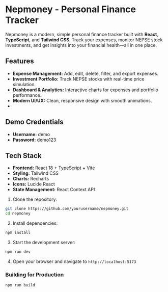 # Nepmoney - Personal Finance Tracker

Nepmoney is a modern, simple personal finance tracker built with **React**, **TypeScript**, and **Tailwind CSS**. Track your expenses, monitor NEPSE stock investments, and get insights into your financial health—all in one place.

## Features
- **Expense Management:** Add, edit, delete, filter, and export expenses.
- **Investment Portfolio:** Track NEPSE stocks with real-time price simulation.
- **Dashboard & Analytics:** Interactive charts for expenses and portfolio performance.
- **Modern UI/UX:** Clean, responsive design with smooth animations.
- 
## Demo Credentials
- **Username:** demo  
- **Password:** demo123  

## Tech Stack
- **Frontend:** React 18 + TypeScript + Vite  
- **Styling:** Tailwind CSS  
- **Charts:** Recharts  
- **Icons:** Lucide React  
- **State Management:** React Context API  

1. Clone the repository:
```bash
git clone https://github.com/yourusername/nepmoney.git
cd nepmoney
```

2. Install dependencies:
```bash
npm install
```

3. Start the development server:
```bash
npm run dev
```

4. Open your browser and navigate to `http://localhost:5173`

### Building for Production

```bash
npm run build
```
